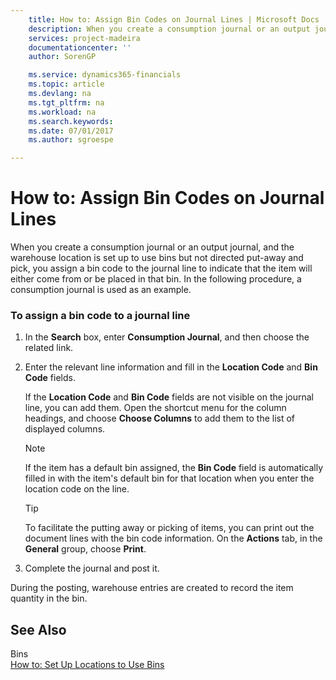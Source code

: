 ```yaml
---
    title: How to: Assign Bin Codes on Journal Lines | Microsoft Docs
    description: When you create a consumption journal or an output journal, and the warehouse location is set up to use bins but not directed put-away and pick, you assign a bin code to the journal line to indicate that the item will either come from or be placed in that bin. In the following procedure, a consumption journal is used as an example.
    services: project-madeira
    documentationcenter: ''
    author: SorenGP

    ms.service: dynamics365-financials
    ms.topic: article
    ms.devlang: na
    ms.tgt_pltfrm: na
    ms.workload: na
    ms.search.keywords:
    ms.date: 07/01/2017
    ms.author: sgroespe

---
```

# How to: Assign Bin Codes on Journal Lines
When you create a consumption journal or an output journal, and the warehouse location is set up to use bins but not directed put-away and pick, you assign a bin code to the journal line to indicate that the item will either come from or be placed in that bin. In the following procedure, a consumption journal is used as an example.  
  
### To assign a bin code to a journal line  
  
1.  In the **Search** box, enter **Consumption Journal**, and then choose the related link.  
  
2.  Enter the relevant line information and fill in the **Location Code** and **Bin Code** fields.  
  
     If the **Location Code** and **Bin Code** fields are not visible on the journal line, you can add them. Open the shortcut menu for the column headings, and choose **Choose Columns** to add them to the list of displayed columns.  
  
    > [!NOTE]  
    >  If the item has a default bin assigned, the **Bin Code** field is automatically filled in with the item's default bin for that location when you enter the location code on the line.  
  
    > [!TIP]  
    >  To facilitate the putting away or picking of items, you can print out the document lines with the bin code information. On the **Actions** tab, in the **General** group, choose **Print**.  
  
3.  Complete the journal and post it.  
  
 During the posting, warehouse entries are created to record the item quantity in the bin.  
  
## See Also  
 Bins   
 [How to: Set Up Locations to Use Bins](../how-to-set-up-locations-to-use-bins.md)